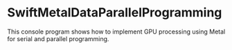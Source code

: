 # SwiftMetalDataParallelProgramming
This console program shows how to implement GPU processing using Metal for serial and parallel programming.
